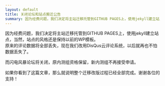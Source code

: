 ```yaml
---
layout: default
title: 关闭论坛和站点搬迁公告
summary: 因为经费问题，我们决定将主站迁移托管到GITHUB PAGES上，使用jekyll建立站点，当然，站点的风格还是保持以前的WP模板。
---
```

因为经费问题，我们决定将主站迁移托管到GITHUB PAGES上，使用jekyll建立站点，当然，站点的风格还是保持以前的WP模板。  
原来的评论数据将全部丢失，现在我们改用DisQus云评论系统，以后就再也不怕数据丢失了。

而闪电风暴论坛将关闭，原内测组资格保留，新内测组不再接受申请。

如果你看到了这篇文章，那么就说明整个迁移改版过程已经全部完成。谢谢各位的支持！
